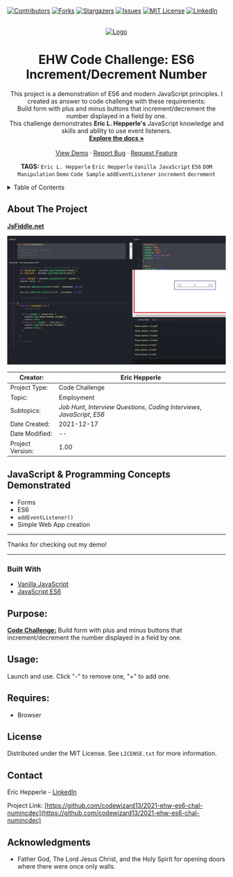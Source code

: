 <div id="top"></div>
<!--
*** Readme.md by Eric L. Hepperle
*** Inspired by the Best-README-Template at:
*** https://github.com/othneildrew/Best-README-Template
*** Date Modified: 02/26/22
-->

<!-- PROJECT SHIELDS -->
<!--
*** I'm using markdown "reference style" links for readability.
*** Reference links are enclosed in brackets [ ] instead of parentheses ( ).
*** See the bottom of this document for the declaration of the reference variables
*** for contributors-url, forks-url, etc. This is an optional, concise syntax you may use.
*** https://www.markdownguide.org/basic-syntax/#reference-style-links
-->
[![Contributors][contributors-shield]][contributors-url]
[![Forks][forks-shield]][forks-url]
[![Stargazers][stars-shield]][stars-url]
[![Issues][issues-shield]][issues-url]
[![MIT License][license-shield]][license-url]
[![LinkedIn][linkedin-shield]][linkedin-url]

<!-- PROJECT LOGO -->
<br />

<div align="center">
  <a href="https://erichepperle.com">
    <img src="https://erichepperle.com/wp-content/uploads/2021/11/ehd_logo_20211109_EHW_Long_LogoMakr_01-200x29.png" alt="Logo">
  </a>


<h1 align="center">EHW Code Challenge: ES6 Increment/Decrement Number</h1>

<section>
  <p align="center">
    This project is a demonstration of ES6 and modern JavaScript principles.
    I created as answer to code challenge with these requirements:<br>
      Build form with plus and minus buttons that increment/decrement the number displayed in a field by one.<br>    
    This challenge demonstrates <strong>Eric L. Hepperle's</strong> JavaScript knowledge and skills and ability to use event listeners.
    <br />
    <a href="https://github.com/codewizard13/2021-ehw-es6-chal-numincdec"><strong>Explore the docs »</strong></a>
    <br />
    <br />
    <a href="https://erichepperle.com/sub/code-challenge/2021-ehw-es6-chal-numincdec/">View Demo</a>
    ·
    <a href="https://github.com/codewizard13/2021-ehw-es6-chal-numincdec/issues">Report Bug</a>
    ·
    <a href="https://github.com/codewizard13/2021-ehw-es6-chal-numincdec/issues">Request Feature</a>
  </p>

<!-- TAGS -->
**TAGS:** `Eric L. Hepperle`   `Eric Hepperle`   `Vanilla JavaScript`   `ES6`   `DOM Manipulation`   `Demo`   `Code Sample` `addEventListener` `increment` `decrement`
</div>

<!-- TABLE OF CONTENTS -->

<details>
  <summary>Table of Contents</summary>
  <ol>
    <li>
      <a href="#about-the-project">About The Project</a>
      <ul>
        <li><a href="#built-with">Built With</a></li>
      </ul>
    </li>
    <li>
      <a href="#getting-started">Getting Started</a>
      <ul>
        <li><a href="#prerequisites">Prerequisites</a></li>
        <li><a href="#installation">Installation</a></li>
      </ul>
    </li>
    <li><a href="#usage">Usage</a></li>
    <li><a href="#roadmap">Roadmap</a></li>
    <li><a href="#contributing">Contributing</a></li>
    <li><a href="#license">License</a></li>
    <li><a href="#contact">Contact</a></li>
    <li><a href="#acknowledgments">Acknowledgments</a></li>
  </ol>
</details>
<!-- ABOUT THE PROJECT -->

## About The Project

**[JsFiddle.net][fiddle-url]**

[![JSFiddle Screenshot][product-screenshot]][fiddle-url]

| Creator:         | Eric Hepperle                                                |
| ---------------- | ------------------------------------------------------------ |
| Project Type:    | Code Challenge                                               |
| Topic:           | Employment                                                   |
| Subtopics:       | *Job Hunt*, *Interview Questions*, *Coding Interviews*, *JavaScript*, *ES6* |
| Date Created:    | 2021-12-17                                                   |
| Date Modified:   | --                                                           |
| Project Version: | 1.00                                                         |

## JavaScript & Programming Concepts Demonstrated
* Forms
* ES6
* `addEventListener()`
* Simple Web App creation

---

Thanks for checking out my demo!

---

### Built With

* [Vanilla JavaScript](https://thisinterestsme.com/vanilla-javascript/)
* [JavaScript ES6](https://exploringjs.com/es6/)

<!-- GETTING STARTED -->

## Purpose:

**<u>Code Challenge:</u>** Build form with plus and minus buttons that increment/decrement the number displayed in a field by one.

## Usage:

Launch and use. Click "-" to remove one, "+" to add one.

## Requires:

* Browser

<!-- LICENSE -->
## License

Distributed under the MIT License. See `LICENSE.txt` for more information.

<!-- CONTACT -->

## Contact

Eric Hepperle - [LinkedIn][linkedin-url]

Project Link: [https://github.com/codewizard13/2021-ehw-es6-chal-numincdec](https://github.com/codewizard13/2021-ehw-es6-chal-numincdec)

<!-- ACKNOWLEDGMENTS -->

## Acknowledgments

* Father God, The Lord Jesus Christ, and the Holy Spirit for opening doors where there were once only walls.

<!-- MARKDOWN LINKS & IMAGES -->
<!-- https://www.markdownguide.org/basic-syntax/#reference-style-links -->
[contributors-shield]: https://img.shields.io/github/contributors/codewizard13/2021-ehw-es6-chal-numincdec.svg?style=for-the-badge
[contributors-url]: https://github.com/codewizard13/2021-ehw-es6-chal-numincdec/graphs/contributors
[forks-shield]: https://img.shields.io/github/forks/codewizard13/2021-ehw-es6-chal-numincdec.svg?style=for-the-badge
[forks-url]: https://github.com/codewizard13/2021-ehw-es6-chal-numincdec/network/members
[stars-shield]: https://img.shields.io/github/stars/codewizard13/2021-ehw-es6-chal-numincdec.svg?style=for-the-badge
[stars-url]: https://github.com/codewizard13/2021-ehw-es6-chal-numincdec/stargazers
[issues-shield]: https://img.shields.io/github/issues/codewizard13/2021-ehw-es6-chal-numincdec.svg?style=for-the-badge
[issues-url]: https://github.com/codewizard13/2021-ehw-es6-chal-numincdec/issues
[license-shield]: https://img.shields.io/github/license/codewizard13/2021-ehw-es6-chal-numincdec.svg?style=for-the-badge
[license-url]: https://github.com/codewizard13/2021-ehw-es6-chal-numincdec/blob/master/LICENSE.txt
[linkedin-shield]: https://img.shields.io/badge/-LinkedIn-black.svg?style=for-the-badge&logo=linkedin&colorB=555
[linkedin-url]: https://linkedin.com/in/erichepperle
[product-screenshot]: https://github.com/codewizard13/2021-ehw-es6-chal-numincdec/blob/master/pix/screenshot_fiddle.jpg
[fiddle-url]: https://jsfiddle.net/codeslayer2010/hmxrq7uj
